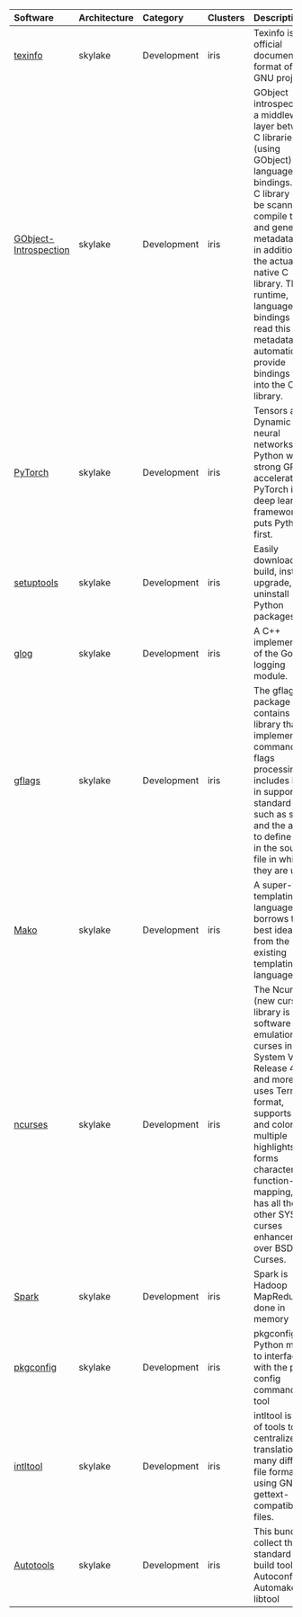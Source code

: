 | Software                                                                              | Architecture   | Category           | Clusters    | Description                                                                                                                                                                                                                                                                                                                                            |
|:--------------------------------------------------------------------------------------|:---------------|:-------------------|:------------|:-------------------------------------------------------------------------------------------------------------------------------------------------------------------------------------------------------------------------------------------------------------------------------------------------------------------------------------------------------|
| <p><a href=https://www.gnu.org/software/texinfo/>texinfo</a></p>                      | <p>skylake</p> | <p>Development</p> | <p>iris</p> | Texinfo is the official documentation format of the GNU project.                                                                                                                                                                                                                                                                                       |
| <p><a href=https://wiki.gnome.org/GObjectIntrospection/>GObject-Introspection</a></p> | <p>skylake</p> | <p>Development</p> | <p>iris</p> | GObject introspection is a middleware layer between C libraries (using GObject) and language bindings. The C library can be scanned at compile time and generate a metadata file, in addition to the actual native C library. Then at runtime, language bindings can read this metadata and automatically provide bindings to call into the C library. |
| <p><a href=https://pytorch.org/>PyTorch</a></p>                                       | <p>skylake</p> | <p>Development</p> | <p>iris</p> | Tensors and Dynamic neural networks in Python with strong GPU acceleration. PyTorch is a deep learning framework that puts Python first.                                                                                                                                                                                                               |
| <p><a href=https://pypi.org/project/setuptools>setuptools</a></p>                     | <p>skylake</p> | <p>Development</p> | <p>iris</p> | Easily download, build, install, upgrade, and uninstall Python packages                                                                                                                                                                                                                                                                                |
| <p><a href=https://github.com/google/glog>glog</a></p>                                | <p>skylake</p> | <p>Development</p> | <p>iris</p> | A C++ implementation of the Google logging module.                                                                                                                                                                                                                                                                                                     |
| <p><a href=https://github.com/gflags/gflags>gflags</a></p>                            | <p>skylake</p> | <p>Development</p> | <p>iris</p> | The gflags package contains a C++ library that implements commandline flags processing.  It includes built-in support for standard types such as string and the ability to define flags in the source file in which they are used.                                                                                                                     |
| <p><a href=http://www.makotemplates.org>Mako</a></p>                                  | <p>skylake</p> | <p>Development</p> | <p>iris</p> | A super-fast templating language that borrows the best ideas from the existing templating languages                                                                                                                                                                                                                                                    |
| <p><a href=http://www.gnu.org/software/ncurses/>ncurses</a></p>                       | <p>skylake</p> | <p>Development</p> | <p>iris</p> | The Ncurses (new curses) library is a free software emulation of curses in System V Release 4.0, and more. It uses Terminfo format, supports pads and color and multiple highlights and forms characters and function-key mapping, and has all the other SYSV-curses enhancements over BSD Curses.                                                     |
| <p><a href=http://spark.apache.org>Spark</a></p>                                      | <p>skylake</p> | <p>Development</p> | <p>iris</p> | Spark is Hadoop MapReduce done in memory                                                                                                                                                                                                                                                                                                               |
| <p><a href=http://github.com/matze/pkgconfig>pkgconfig</a></p>                        | <p>skylake</p> | <p>Development</p> | <p>iris</p> | pkgconfig is a Python module to interface with the pkg-config command line tool                                                                                                                                                                                                                                                                        |
| <p><a href=http://freedesktop.org/wiki/Software/intltool/>intltool</a></p>            | <p>skylake</p> | <p>Development</p> | <p>iris</p> | intltool is a set of tools to centralize translation of many different file formats using GNU gettext-compatible PO files.                                                                                                                                                                                                                             |
| <p><a href=http://autotools.io>Autotools</a></p>                                      | <p>skylake</p> | <p>Development</p> | <p>iris</p> | This bundle collect the standard GNU build tools: Autoconf, Automake and libtool                                                                                                                                                                                                                                                                       |
